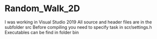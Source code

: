 # Random_Walk_2D

I was working in Visual Studio 2019
All source and header files are in the subfolder src
Before compiling you need to specify task in scr/settings.h
Executables can be find in folder bin